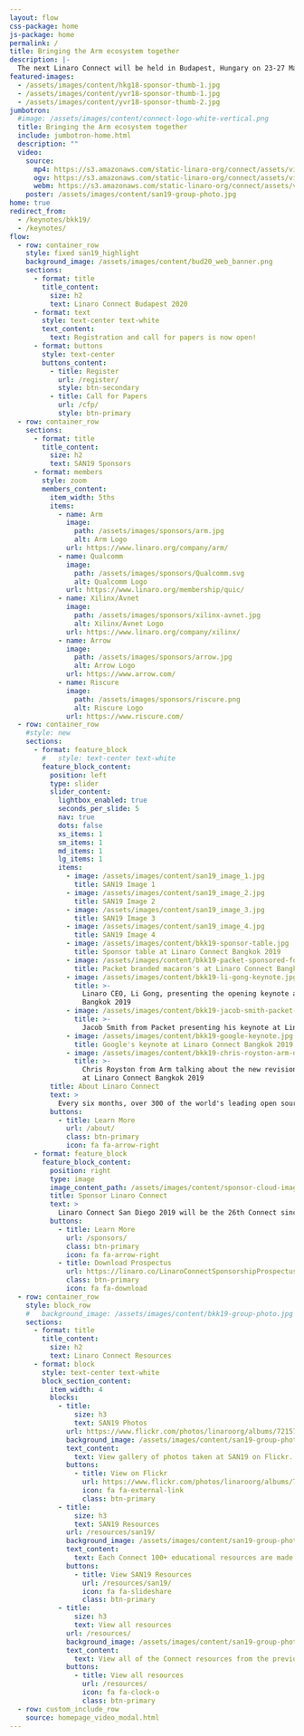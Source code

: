 ```yaml
---
layout: flow
css-package: home
js-package: home
permalink: /
title: Bringing the Arm ecosystem together
description: |-
  The next Linaro Connect will be held in Budapest, Hungary on 23-27 March, 2020.
featured-images:
  - /assets/images/content/hkg18-sponsor-thumb-1.jpg
  - /assets/images/content/yvr18-sponsor-thumb-1.jpg
  - /assets/images/content/yvr18-sponsor-thumb-2.jpg
jumbotron:
  #image: /assets/images/content/connect-logo-white-vertical.png
  title: Bringing the Arm ecosystem together
  include: jumbotron-home.html
  description: ""
  video:
    source:
      mp4: https://s3.amazonaws.com/static-linaro-org/connect/assets/videos/LinaroConnectPromo.mp4
      ogv: https://s3.amazonaws.com/static-linaro-org/connect/assets/videos/LinaroConnectPromo.ogv
      webm: https://s3.amazonaws.com/static-linaro-org/connect/assets/videos/LinaroConnectPromo.webm
    poster: /assets/images/content/san19-group-photo.jpg
home: true
redirect_from:
  - /keynotes/bkk19/
  - /keynotes/
flow:
  - row: container_row
    style: fixed san19_highlight
    background_image: /assets/images/content/bud20_web_banner.png
    sections:
      - format: title
        title_content:
          size: h2
          text: Linaro Connect Budapest 2020
      - format: text
        style: text-center text-white
        text_content:
          text: Registration and call for papers is now open!
      - format: buttons
        style: text-center
        buttons_content:
          - title: Register
            url: /register/
            style: btn-secondary
          - title: Call for Papers
            url: /cfp/
            style: btn-primary
  - row: container_row
    sections:
      - format: title
        title_content:
          size: h2
          text: SAN19 Sponsors
      - format: members
        style: zoom
        members_content:
          item_width: 5ths
          items:
            - name: Arm
              image:
                path: /assets/images/sponsors/arm.jpg
                alt: Arm Logo
              url: https://www.linaro.org/company/arm/
            - name: Qualcomm
              image:
                path: /assets/images/sponsors/Qualcomm.svg
                alt: Qualcomm Logo
              url: https://www.linaro.org/membership/quic/
            - name: Xilinx/Avnet
              image:
                path: /assets/images/sponsors/xilinx-avnet.jpg
                alt: Xilinx/Avnet Logo
              url: https://www.linaro.org/company/xilinx/
            - name: Arrow
              image:
                path: /assets/images/sponsors/arrow.jpg
                alt: Arrow Logo
              url: https://www.arrow.com/
            - name: Riscure
              image:
                path: /assets/images/sponsors/riscure.png
                alt: Riscure Logo
              url: https://www.riscure.com/
  - row: container_row
    #style: new
    sections:
      - format: feature_block
        #   style: text-center text-white
        feature_block_content:
          position: left
          type: slider
          slider_content:
            lightbox_enabled: true
            seconds_per_slide: 5
            nav: true
            dots: false
            xs_items: 1
            sm_items: 1
            md_items: 1
            lg_items: 1
            items:
              - image: /assets/images/content/san19_image_1.jpg
                title: SAN19 Image 1
              - image: /assets/images/content/san19_image_2.jpg
                title: SAN19 Image 2
              - image: /assets/images/content/san19_image_3.jpg
                title: SAN19 Image 3
              - image: /assets/images/content/san19_image_4.jpg
                title: SAN19 Image 4
              - image: /assets/images/content/bkk19-sponsor-table.jpg
                title: Sponsor table at Linaro Connect Bangkok 2019
              - image: /assets/images/content/bkk19-packet-sponsored-food.jpg
                title: Packet branded macaron's at Linaro Connect Bangkok 2019
              - image: /assets/images/content/bkk19-li-gong-keynote.jpg
                title: >-
                  Linaro CEO, Li Gong, presenting the opening keynote at Linaro Connect
                  Bangkok 2019
              - image: /assets/images/content/bkk19-jacob-smith-packet-keynote.jpg
                title: >-
                  Jacob Smith from Packet presenting his keynote at Linaro Connect Bangkok 2019
              - image: /assets/images/content/bkk19-google-keynote.jpg
                title: Google's keynote at Linaro Connect Bangkok 2019
              - image: /assets/images/content/bkk19-chris-royston-arm-developer-talk.jpg
                title: >-
                  Chris Royston from Arm talking about the new revision of developer.arm.com
                  at Linaro Connect Bangkok 2019
          title: About Linaro Connect
          text: >
            Every six months, over 300 of the world's leading open source engineers working on Arm get together for a full week of engineering sessions and hacking at Linaro Connect. The next Connect will be held in San Diego California September 23-27, 2019. Registration is now open!
          buttons:
            - title: Learn More
              url: /about/
              class: btn-primary
              icon: fa fa-arrow-right
      - format: feature_block
        feature_block_content:
          position: right
          type: image
          image_content_path: /assets/images/content/sponsor-cloud-image.png
          title: Sponsor Linaro Connect
          text: >
            Linaro Connect San Diego 2019 will be the 26th Connect since Linaro started in June 2010. Hundreds of the world’s best Linux on Arm developers come to Linaro Connect each time because they know it is the leading place to meet with the global community and to learn about what is going on in the industry. Sponsorship of the event puts your brand in front of all the event attendees – both the 400+ on-site and all those who participate remotely, as well as the thousands who view the website and social media before, during and after the event.
          buttons:
            - title: Learn More
              url: /sponsors/
              class: btn-primary
              icon: fa fa-arrow-right
            - title: Download Prospectus
              url: https://linaro.co/LinaroConnectSponsorshipProspectus
              class: btn-primary
              icon: fa fa-download
  - row: container_row
    style: block_row
    #   background_image: /assets/images/content/bkk19-group-photo.jpg
    sections:
      - format: title
        title_content:
          size: h2
          text: Linaro Connect Resources
      - format: block
        style: text-center text-white
        block_section_content:
          item_width: 4
          blocks:
            - title:
                size: h3
                text: SAN19 Photos
              url: https://www.flickr.com/photos/linaroorg/albums/72157710107995052
              background_image: /assets/images/content/san19-group-photo.jpg
              text_content:
                text: View gallery of photos taken at SAN19 on Flickr.
              buttons:
                - title: View on Flickr
                  url: https://www.flickr.com/photos/linaroorg/albums/72157710107995052
                  icon: fa fa-external-link
                  class: btn-primary
            - title:
                size: h3
                text: SAN19 Resources
              url: /resources/san19/
              background_image: /assets/images/content/san19-group-photo.jpg
              text_content:
                text: Each Connect 100+ educational resources are made available to the public. See the resources from BKK19.
              buttons:
                - title: View SAN19 Resources
                  url: /resources/san19/
                  icon: fa fa-slideshare
                  class: btn-primary
            - title:
                size: h3
                text: View all resources
              url: /resources/
              background_image: /assets/images/content/san19-group-photo.jpg
              text_content:
                text: View all of the Connect resources from the previous Linaro Connect events.
              buttons:
                - title: View all resources
                  url: /resources/
                  icon: fa fa-clock-o
                  class: btn-primary
  - row: custom_include_row
    source: homepage_video_modal.html
---
```


